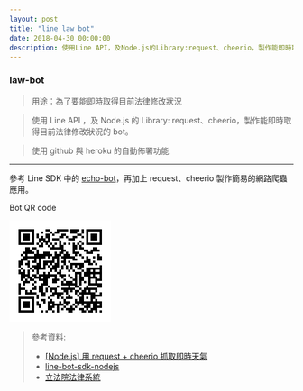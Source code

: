 ```yaml
---
layout: post
title: "line law bot"
date: 2018-04-30 00:00:00
description: 使用Line API，及Node.js的Library:request、cheerio，製作能即時取得目前法律修改狀況的bot。
---
```


### law-bot

> 用途：為了要能即時取得目前法律修改狀況

> 使用 Line API ，及 Node.js 的 Library: request、cheerio，製作能即時取得目前法律修改狀況的 bot。

> 使用 github 與 heroku 的自動佈署功能

***

參考 Line SDK 中的 [echo-bot](https://github.com/AndsLog/line-bot-sdk-nodejs/tree/master/examples/echo-bot)，再加上 request、cheerio 製作簡易的網路爬蟲應用。

Bot QR code

![QR code](../assets/img/QRcode.png)

> 參考資料:
>- [[Node.js] 用 request + cheerio 抓取即時天氣](https://larrylu.blog/nodejs-request-cheerio-weather-414e33f45c7d)
>- [line-bot-sdk-nodejs](https://github.com/AndsLog/line-bot-sdk-nodejs)
>- [立法院法律系統](https://lis.ly.gov.tw/lglawc/lglawkm)
